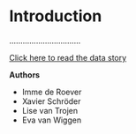 # Introduction

................................

[Click here to read the data story](../notebooks/story.ipynb)

**Authors**

- Imme de Roever
- Xavier Schröder
- Lise van Trojen
- Eva van Wiggen
